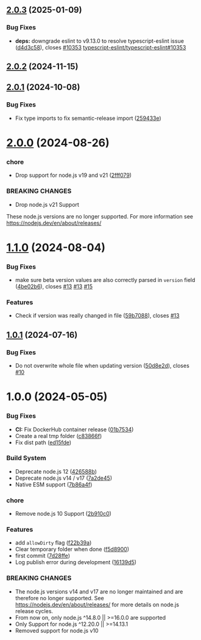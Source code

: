 ## [2.0.3](https://github.com/sebbo2002/semantic-release-jsr/compare/v2.0.2...v2.0.3) (2025-01-09)


### Bug Fixes

* **deps:** downgrade eslint to v9.13.0 to resolve typescript-eslint issue ([d4d3c58](https://github.com/sebbo2002/semantic-release-jsr/commit/d4d3c580323d3801f60e53dd61327758ff066418)), closes [#10353](https://github.com/sebbo2002/semantic-release-jsr/issues/10353) [typescript-eslint/typescript-eslint#10353](https://github.com/typescript-eslint/typescript-eslint/issues/10353)

## [2.0.2](https://github.com/sebbo2002/semantic-release-jsr/compare/v2.0.1...v2.0.2) (2024-11-15)

## [2.0.1](https://github.com/sebbo2002/semantic-release-jsr/compare/v2.0.0...v2.0.1) (2024-10-08)


### Bug Fixes

* Fix type imports to fix semantic-release import ([259433e](https://github.com/sebbo2002/semantic-release-jsr/commit/259433ece8ac403b5a15d4c98e8635b511cd0d40))

# [2.0.0](https://github.com/sebbo2002/semantic-release-jsr/compare/v1.1.0...v2.0.0) (2024-08-26)


### chore

* Drop support for node.js v19 and v21 ([2fff079](https://github.com/sebbo2002/semantic-release-jsr/commit/2fff079040a377fbe9ecc340388f6a29b863cf80))


### BREAKING CHANGES

* Drop node.js v21 Support

These node.js versions are no longer supported. For more information see https://nodejs.dev/en/about/releases/

# [1.1.0](https://github.com/sebbo2002/semantic-release-jsr/compare/v1.0.1...v1.1.0) (2024-08-04)


### Bug Fixes

* make sure beta version values are also correctly parsed in `version` field ([4be02b6](https://github.com/sebbo2002/semantic-release-jsr/commit/4be02b6441f4eea198ae86cdd82174cc304de887)), closes [#13](https://github.com/sebbo2002/semantic-release-jsr/issues/13) [#13](https://github.com/sebbo2002/semantic-release-jsr/issues/13) [#15](https://github.com/sebbo2002/semantic-release-jsr/issues/15)


### Features

* Check if version was really changed in file ([59b7088](https://github.com/sebbo2002/semantic-release-jsr/commit/59b7088b5ad8120edf3679333661b9e490b6010b)), closes [#13](https://github.com/sebbo2002/semantic-release-jsr/issues/13)

## [1.0.1](https://github.com/sebbo2002/semantic-release-jsr/compare/v1.0.0...v1.0.1) (2024-07-16)


### Bug Fixes

* Do not overwrite whole file when updating version ([50d8e2d](https://github.com/sebbo2002/semantic-release-jsr/commit/50d8e2d38dd34325c7dfd0675869c883f7aefe59)), closes [#10](https://github.com/sebbo2002/semantic-release-jsr/issues/10)

# 1.0.0 (2024-05-05)


### Bug Fixes

* **CI:** Fix DockerHub container release ([01b7534](https://github.com/sebbo2002/semantic-release-jsr/commit/01b753406d1f1ef24a949c7d7b946d99b779d013))
* Create a real tmp folder ([c83866f](https://github.com/sebbo2002/semantic-release-jsr/commit/c83866fccfcb4cb1f06327d781213ba1762aaced))
* Fix dist path ([ed15fde](https://github.com/sebbo2002/semantic-release-jsr/commit/ed15fde6884904fb8bae4f7a0e43e812b8d73c41))


### Build System

* Deprecate node.js 12 ([426588b](https://github.com/sebbo2002/semantic-release-jsr/commit/426588b4bb7bde2924bbc92006ca839e960872e1))
* Deprecate node.js v14 / v17 ([7a2de45](https://github.com/sebbo2002/semantic-release-jsr/commit/7a2de45c12f19a1ec441b3a004f4aa935efc197c))
* Native ESM support ([7b86a4f](https://github.com/sebbo2002/semantic-release-jsr/commit/7b86a4f1187c387a3a5792e1fb72d822b04e3631))


### chore

* Remove node.js 10 Support ([2b910c0](https://github.com/sebbo2002/semantic-release-jsr/commit/2b910c09bc8a41085fc4472159494d8738d5521e))


### Features

* add `allowDirty` flag ([f22b39a](https://github.com/sebbo2002/semantic-release-jsr/commit/f22b39a3c7eee6420a6c1464a77b74cd23340855))
* Clear temporary folder when done ([f5d8900](https://github.com/sebbo2002/semantic-release-jsr/commit/f5d89002e8061368ddce5f55abb311872fa63ec3))
* first commit ([7d28ffe](https://github.com/sebbo2002/semantic-release-jsr/commit/7d28ffe6dabe3de237134a69cf3b7c5f985c5756))
* Log publish error during development ([16139d5](https://github.com/sebbo2002/semantic-release-jsr/commit/16139d5b2125f866b07f09fb9be13b4697f418b5))


### BREAKING CHANGES

* The node.js versions v14 and v17 are no longer maintained and are therefore no longer supported. See https://nodejs.dev/en/about/releases/ for more details on node.js release cycles.
* From now on, only node.js ^14.8.0 || >=16.0.0 are supported
* Only Support for node.js ^12.20.0 || >=14.13.1
* Removed support for node.js v10
